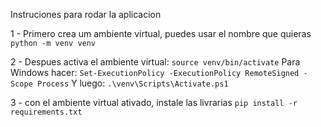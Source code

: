 Instruciones para rodar la aplicacion

1 - Primero crea um ambiente virtual, puedes usar el nombre que quieras
    `python -m venv venv`

2 - Despues activa el ambiente virtual:
    `source venv/bin/activate`
    Para Windows hacer: 
    `Set-ExecutionPolicy -ExecutionPolicy RemoteSigned -Scope Process`
    Y luego:
    `.\venv\Scripts\Activate.ps1`
    
3 - con el ambiente virtual ativado, instale las livrarias
    `pip install -r requirements.txt`
